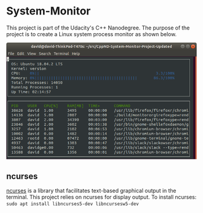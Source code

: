 # System-Monitor

This project is part of the Udacity's C++ Nanodegree. The purpose of the project is to create a Linux system process monitor as shown below. 

![System Monitor](images/monitor.png)


## ncurses
[ncurses](https://www.gnu.org/software/ncurses/) is a library that facilitates text-based graphical output in the terminal. This project relies on ncurses for display output.
To install ncurses: `sudo apt install libncurses5-dev libncursesw5-dev`

